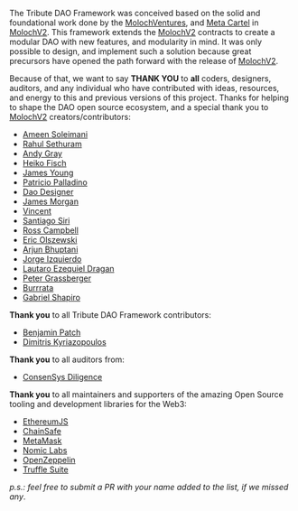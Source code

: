 The Tribute DAO Framework was conceived based on the solid and foundational work done by the [MolochVentures](https://moloch.vc/), and [Meta Cartel](https://www.metacartel.org/) in [MolochV2](https://github.com/MolochVentures/moloch). This framework extends the [MolochV2](https://github.com/MolochVentures/moloch) contracts to create a modular DAO with new features, and modularity in mind. It was only possible to design, and implement such a solution because great precursors have opened the path forward with the release of [MolochV2](https://github.com/MolochVentures/moloch).

Because of that, we want to say **THANK YOU** to **all** coders, designers, auditors, and any individual who have contributed with ideas, resources, and energy to this and previous versions of this project. Thanks for helping to shape the DAO open source ecosystem, and a special thank you to [MolochV2](https://github.com/MolochVentures/moloch) creators/contributors:

- [Ameen Soleimani](https://github.com/ameensol)
- [Rahul Sethuram](https://github.com/rhlsthrm)
- [Andy Gray](https://github.com/andygray)
- [Heiko Fisch](https://github.com/HeikoFisch)
- [James Young](https://github.com/jamesyoung)
- [Patricio Palladino](https://github.com/alcuadrado)
- [Dao Designer](https://github.com/daodesigner)
- [James Morgan](https://github.com/jamesmorgan)
- [Vincent](https://github.com/vince0656)
- [Santiago Siri](https://github.com/santisiri)
- [Ross Campbell](https://github.com/Ro5s)
- [Eric Olszewski](https://github.com/eolszewski)
- [Arjun Bhuptani](https://github.com/ArjunBhuptani)
- [Jorge Izquierdo](https://github.com/izqui)
- [Lautaro Ezequiel Dragan](https://github.com/lautarodragan)
- [Peter Grassberger](https://github.com/PeterTheOne)
- [Burrrata](https://github.com/burrrata)
- [Gabriel Shapiro](https://github.com/lex-node)

**Thank you** to all Tribute DAO Framework contributors:

- [Benjamin Patch](https://github.com/BenjaminPatch)
- [Dimitris Kyriazopoulos](https://github.com/DimitrK)

**Thank you** to all auditors from:
- [ConsenSys Diligence](https://consensys.net/diligence/)

**Thank you** to all maintainers and supporters of the amazing Open Source tooling and development libraries for the Web3:

- [EthereumJS](https://github.com/ethereumjs)
- [ChainSafe](https://github.com/ChainSafe)
- [MetaMask](https://github.com/MetaMask)
- [Nomic Labs](https://github.com/nomiclabs)
- [OpenZeppelin](https://github.com/OpenZeppelin)
- [Truffle Suite](https://github.com/trufflesuite)

_p.s.: feel free to submit a PR with your name added to the list, if we missed any_.
